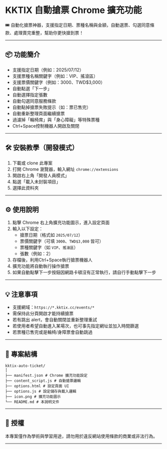# KKTIX 自動搶票 Chrome 擴充功能

🎟️ 自動化搶票神器，支援指定日期、票種名稱與金額，自動選票、勾選同意條款、處理賣完重整，幫助你更快搶到票！

---

## 📦 功能簡介

- 支援指定日期（例如：2025/07/12）
- 支援票種名稱關鍵字（例如：VIP、搖滾區）
- 支援票價關鍵字（例如：3000、TWD$3,000）
- 自動點選「下一步」
- 自動選擇指定張數
- 自動勾選同意服務條款
- 自動點掉搶票失敗提示（如：票已售完）
- 自動重新整理頁面繼續搶票
- 過濾掉「輪椅席」與「身心障礙」等特殊票種
- Ctrl+Space控制機器人開啟及關閉

---

## 🛠 安裝教學（開發模式）

1. 下載或 clone 此專案
2. 打開 Chrome 瀏覽器，輸入網址 `chrome://extensions`
3. 開啟右上角「開發人員模式」
4. 點選「載入未封裝項目」
5. 選擇此資料夾

---

## ⚙️ 使用說明

1. 點擊 Chrome 右上角擴充功能圖示，進入設定頁面
2. 輸入以下設定：
   - 搶票日期（格式如 `2025/07/12`）
   - 票價關鍵字（可填 `3000`、`TWD$3,000` 皆可）
   - 票種關鍵字（如 `VIP`、`搖滾區`）
   - 張數（例如：2）
3. 存檔後，利用Ctrl+Space執行搶票機器人
4. 擴充功能將自動執行操作搶票
5. 如果自動點擊下一步按鈕因網路卡頓沒有正常執行，請自行手動點擊下一步

---

## 💡 注意事項

- 支援網域：`https://*.kktix.cc/events/*`
- 需保持此分頁開啟才能持續搶票
- 若有跳出 alert，會自動關閉並重新整理重試
- 若使用者希望自動進入某場次，也可事先指定網址並加入時間篩選
- 若票種已售完或是輪椅/身障票會自動跳過

---

## 📁 專案結構
```
kktix-auto-ticket/
│
├── manifest.json # Chrome 擴充功能設定
├── content_script.js # 自動搶票邏輯
├── options.html # 設定頁面 UI
├── options.js # 設定儲存與載入邏輯
├── icon.png # 擴充功能圖示
└── README.md # 本說明文件
```
---

## 📜 授權

本專案僅作為學術與學習用途，請勿用於違反網站使用條款的商業或非法行為。

---
